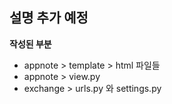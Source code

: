 ## 설명 추가 예정
**작성된 부분**   
* appnote > template > html 파일들
* appnote > view.py
* exchange > urls.py 와 settings.py
